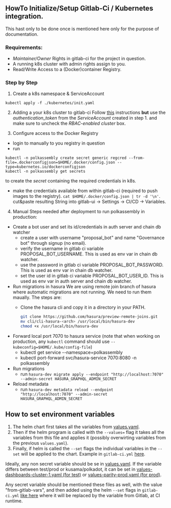 ## HowTo Initialize/Setup **Gitlab-Ci / Kubernetes** integration.

This hast only to be done once is mentioned here only for the
purpose of documentation.

### Requirements:
* *Maintainer/Owner* Rights in gitlab-ci for the project in question.
* A running k8s cluster with admin rights assign to you.
* Read/Write Access to a (Docker)container Registry.

### Step by Step

1. Create a k8s namespace & ServiceAccount
```
kubectl apply -f ./kubernetes/init.yaml
```

2. Adding a your k8s cluster to gitlab-ci
Follow [this](https://docs.gitlab.com/ee/user/project/clusters/add_remove_clusters.html#add-existing-cluster) instructions
**but** use the *authentication_token* from the *ServiceAccount* created in step 1. and make sure to uncheck the *RBAC-enabled cluster* box.

3. Configure access to the Docker Registry
* login to manually to you registry in question
* run
```
kubectl -n polkassembly create secret generic regcred --from-file=.dockerconfigjson=$HOME/.docker/config.json --type=kubernetes.io/dockerconfigjson
kubectl -n polkassembly get secrets
```
to create the *secret* containing the required credentials in k8s.
* make the credentials available from within gitlab-ci (required to push images to the registry).
`cat $HOME/.docker/config.json | tr -d '\n'`. cut&paste resulting String into gitlab-ui -> Settings -> CI/CD -> Variables.

4. Manual Steps needed after deployment to run polkassembly in production:

- Create a bot user and set its id/credentials in auth server and chain db watcher
  - create a user with username "proposal_bot" and name "Governance bot" through signup (no email).
  - verify the username in gitlab ci variable PROPOSAL_BOT_USERNAME. This is used as env var in chain db watcher.
  - use the password in gitlab ci variable PROPOSAL_BOT_PASSWORD. This is used as env var in chain db watcher.
  - set the user id in gitlab ci variable PROPOSAL_BOT_USER_ID. This is used as env var in auth server and chain db watcher.
- Run migrations in hasura
  We are using remote join branch of hasura where automatic migrations are not running. We need to run them maually.
  The steps are:
  - Clone the hasura cli and copy it in a directory in your PATH.

    ```bash
    git clone https://github.com/hasura/preview-remote-joins.git
    mv cli/cli-hasura-<arch> /usr/local/bin/hasura-dev
    chmod +x /usr/local/bin/hasura-dev
    ```
- Forward local port 7070 to hasura service (note that when working on production, any `kubectl` command should use `--kubeconfig=$HOME/.kube/config-file`)
  - kubectl get service --namespace=polkassembly
  - kubectl port-forward svc/hasura-service 7070:8080 -n polkassembly
- Run migrations
  - run `hasura-dev migrate apply --endpoint "http://localhost:7070" --admin-secret HASURA_GRAPHQL_ADMIN_SECRET`
- Reload metadata
  - run `hasura-dev metadata reload --endpoint "http://localhost:7070" --admin-secret HASURA_GRAPHQL_ADMIN_SECRET`

## How to set environment variables

1. The helm chart first takes all the variables from [values.yaml](./polkassembly/values.yaml).
1. Then if the helm program is called with the `--values=` flag it takes all the variables from this file and applies it (possibly overwirting variables from the previous `values.yaml`).
1. Finally, if helm is called the `--set` flags the individual variables in the `--set` will be applied to the chart. Example in `gitlab-ci.yml` [here](https://github.com/paritytech/polkassembly/blob/master/.gitlab-ci.yml#L189).

Ideally, any non secret variable should be se in [values.yaml](./polkassembly/values.yaml). If the variable differs between test/prod or kusama/polkadot, it can be set in [values-dashboards-cluster-1.yaml (for test)](./polkassembly/values-dashboards-cluster-1.yaml) or [values-parity-prod.yaml (for prod)](./polkassembly/values-parity-prod.yaml).

Any secret variable should be mentioned these files as well, with the value "from-gitlab-vars", and then added using the helm `--set` flags in `gitlab-ci.yml` [like here](https://github.com/paritytech/polkassembly/blob/master/.gitlab-ci.yml#L189) where it will be replaced by the variable from Gitlab, at CI runtime.